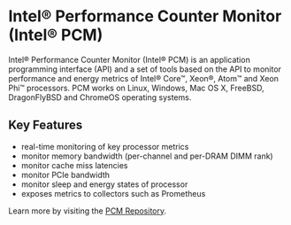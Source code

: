 # Intel® Performance Counter Monitor (Intel® PCM)

Intel® Performance Counter Monitor (Intel® PCM) is an application programming interface (API) and a set of tools based on the API to monitor performance and energy metrics of Intel® Core™, Xeon®, Atom™ and Xeon Phi™ processors. PCM works on Linux, Windows, Mac OS X, FreeBSD, DragonFlyBSD and ChromeOS operating systems.

## Key Features
- real-time monitoring of key processor metrics
- monitor memory bandwidth (per-channel and per-DRAM DIMM rank)
- monitor cache miss latencies
- monitor PCIe bandwidth
- monitor sleep and energy states of processor
- exposes metrics to collectors such as Prometheus

Learn more by visiting the [PCM Repository](https://github.com/intel/pcm).